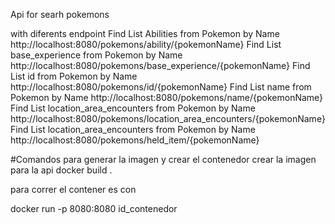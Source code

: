 Api for searh pokemons 

with diferents endpoint
Find List Abilities from Pokemon by Name
http://localhost:8080/pokemons/ability/{pokemonName}
Find List base_experience from Pokemon by Name
http://localhost:8080/pokemons/base_experience/{pokemonName}
Find List id from Pokemon by Name
http://localhost:8080/pokemons/id/{pokemonName}
Find List name from Pokemon by Name
http://localhost:8080/pokemons/name/{pokemonName}
Find List location_area_encounters from Pokemon by Name
http://localhost:8080/pokemons/location_area_encounters/{pokemonName}
Find List location_area_encounters from Pokemon by Name
http://localhost:8080/pokemons/held_item/{pokemonName}


#Comandos para generar la imagen y crear el contenedor
crear la imagen para la api
docker build .

para correr el contener es con

docker run -p 8080:8080 id_contenedor

